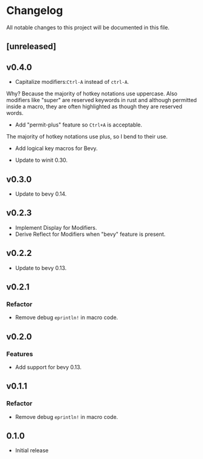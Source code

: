# Changelog

All notable changes to this project will be documented in this file.

## [unreleased]

## v0.4.0
- Capitalize modifiers:`Ctrl-A` instead of `ctrl-A`.

Why? Because the majority of hotkey notations use uppercase. Also modifiers like
"super" are reserved keywords in rust and although permitted inside a macro,
they are often highlighted as though they are reserved words.

- Add "permit-plus" feature so `Ctrl+A` is acceptable.

The majority of hotkey notations use plus, so I bend to their use.

- Add logical key macros for Bevy.

- Update to winit 0.30.

## v0.3.0
- Update to bevy 0.14.

## v0.2.3

- Implement Display for Modifiers.
- Derive Reflect for Modifiers when "bevy" feature is present.

## v0.2.2

- Update to bevy 0.13.

## v0.2.1

### Refactor

- Remove debug `eprintln!` in macro code.

## v0.2.0

### Features

- Add support for bevy 0.13.

## v0.1.1

### Refactor

- Remove debug `eprintln!` in macro code.

## 0.1.0

- Initial release
